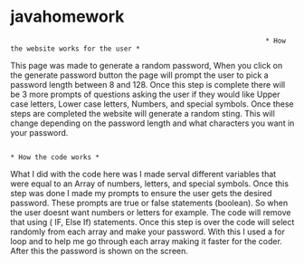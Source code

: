 # javahomework
                                                                   * How the website works for the user *

This page was made to generate a random password, When you click on the generate password button the page will prompt the user to pick a password length between 8 and 128.
Once this step is complete there will be 3 more prompts of questions asking the user if they would like Upper case letters, Lower case letters, Numbers, and special symbols.
Once these steps are completed the website will generate a random sting. This will change depending on the password length and what characters you want in your password.
        
                                                                            * How the code works *

What I did with the code here was I made serval different variables that were equal to an Array of numbers, letters, and special symbols. Once this step was done I made my prompts to ensure the user gets the desired password. These prompts are true or false statements (boolean). So when the user doesnt want numbers or letters for example. The code will remove that using ( IF, Else If) statements. Once this step is over the code will select randomly from each array and make your password. With this I used a for loop and to help me go through each array making it faster for the coder. After this the password is shown on the screen.